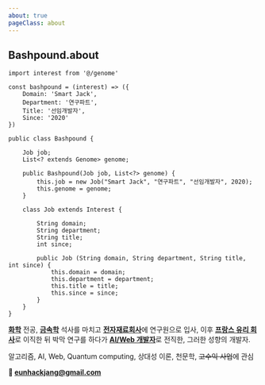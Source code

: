 ```yaml
---
about: true
pageClass: about
---
```


## Bashpound.about
<code-group>
<code-block title="JS">

```js{4}
import interest from '@/genome'

const bashpound = (interest) => ({
    Domain: 'Smart Jack',
    Department: '연구파트',
    Title: '선임개발자',
    Since: '2020'
})

```
</code-block>
<code-block title="Java">

```java{7}
public class Bashpound {

    Job job;
    List<? extends Genome> genome;

    public Bashpound(Job job, List<?> genome) {
        this.job = new Job("Smart Jack", "연구파트", "선임개발자", 2020);
        this.genome = genome;
    }

    class Job extends Interest {
        
        String domain;
        String department;
        String title;
        int since;

        public Job (String domain, String department, String title, int since) {
            this.domain = domain;
            this.department = department;
            this.title = title;
            this.since = since;
        }
    }
}
```
</code-block>
</code-group>


[**화학**](http://yonsei.ac.kr) 전공, [**금속학**](http://postech.ac.kr) 석사를 마치고 [**전자재료회사**](http://dongjin.com)에 연구원으로 입사, 이후 [**프랑스 유리 회사**](http://saint-gobain.com)로 이직한 뒤 박막 연구를 하다가 [**AI/Web 개발자**](http://smartjackwp.com)로 전직한, 그러한 성향의 개발자.

알고리즘, AI, Web, Quantum computing, 상대성 이론, 천문학, <del>고수익 사업</del>에 관심

**:email: eunhackjang@gmail.com**

<coder /> 